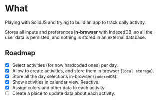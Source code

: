 # What

Playing with SolidJS and trying to build an app to track daily activity.

Stores all inputs and preferences **in-browser** with IndexedDB, so all the user data is persisted, and nothing is stored in an external database.

## Roadmap

- [x] Select activities (for now hardcoded ones) per day.
- [x] Allow to create activities, and store them in browser (`local storage`).
- [x] Store all the day selections in-browser (`indexedDB`).
- [x] Show activities in calendar view. Reactive.
- [x] Assign colors and other data to each activity
- [ ] Create a place to update data about each activity.

